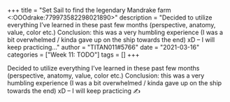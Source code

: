 +++
title = "Set Sail to find the legendary Mandrake farm <:OOOdrake:779973582298021890>"
description = "Decided to utilize everything I’ve learned in these past few months (perspective, anatomy, value, color etc.) Conclusion: this was a very humbling experience (I was a bit overwhelmed / kinda gave up on the ship towards the end) xD – I will keep practicing..."
author = "TITAN011#5766"
date = "2021-03-16"
categories = ["Week 11: TODO"]
tags = []
+++

Decided to utilize everything I’ve learned in these past few months (perspective, anatomy, value, color etc.) Conclusion: this was a very humbling experience (I was a bit overwhelmed / kinda gave up on the ship towards the end) xD – I will keep practicing  ✍️
